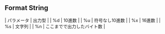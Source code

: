 ## Format String

| パラメータ | 出力型 |
| %d | 10進数 |
| %u | 符号なし10進数 |
| %x | 16進数 |
| %s | 文字列 |
| %n | ここまでで出力したバイト数 |
